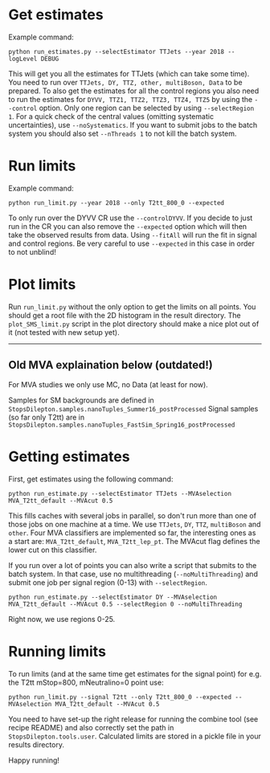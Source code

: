 # Get estimates

Example command:
```
python run_estimates.py --selectEstimator TTJets --year 2018 --logLevel DEBUG
```
This will get you all the estimates for TTJets (which can take some time).
You need to run over `TTJets, DY, TTZ, other, multiBoson, Data` to be prepared.
To also get the estimates for all the control regions you also need to run the estimates for `DYVV, TTZ1, TTZ2, TTZ3, TTZ4, TTZ5` by using the `--control` option.
Only one region can be selected by using `--selectRegion 1`.
For a quick check of the central values (omitting systematic uncertainties), use `--noSystematics`.
If you want to submit jobs to the batch system you should also set `--nThreads 1` to not kill the batch system.

# Run limits
Example command:
```
python run_limit.py --year 2018 --only T2tt_800_0 --expected
```
To only run over the DYVV CR use the `--controlDYVV`.
If you decide to just run in the CR you can also remove the `--expected` option which will then take the observed results from data.
Using `--fitAll` will run the fit in signal and control regions.
Be very careful to use `--expected` in this case in order to not unblind!

# Plot limits
Run `run_limit.py` without the only option to get the limits on all points.
You should get a root file with the 2D histogram in the result directory.
The `plot_SMS_limit.py` script in the plot directory should make a nice plot out of it (not tested with new setup yet).

----------------------
Old MVA explaination below (outdated!)
----------------------

For MVA studies we only use MC, no Data (at least for now).

Samples for SM backgrounds are defined in
`StopsDilepton.samples.nanoTuples_Summer16_postProcessed`
Signal samples (so far only T2tt) are in
`StopsDilepton.samples.nanoTuples_FastSim_Spring16_postProcessed`

# Getting estimates
First, get estimates using the following command:
```
python run_estimate.py --selectEstimator TTJets --MVAselection MVA_T2tt_default --MVAcut 0.5
```
This fills caches with several jobs in parallel, so don't run more than one of those jobs on one machine at a time. We use `TTJets`, `DY`, `TTZ`, `multiBoson` and `other`. Four MVA classifiers are implemented so far, the interesting ones as a start are: `MVA_T2tt_default`, `MVA_T2tt_lep_pt`.
The MVAcut flag defines the lower cut on this classifier.

If you run over a lot of points you can also write a script that submits to the batch system.
In that case, use no multithreading (`--noMultiThreading`) and submit one job per signal region (0-13) with `--selectRegion`.
```
python run_estimate.py --selectEstimator DY --MVAselection MVA_T2tt_default --MVAcut 0.5 --selectRegion 0 --noMultiThreading
```
Right now, we use regions 0-25.

# Running limits
To run limits (and at the same time get estimates for the signal point) for e.g. the T2tt mStop=800, mNeutralino=0 point use:
```
python run_limit.py --signal T2tt --only T2tt_800_0 --expected --MVAselection MVA_T2tt_default --MVAcut 0.5
```
You need to have set-up the right release for running the combine tool (see recipe README) and also correctly set the path in
`StopsDilepton.tools.user`.
Calculated limits are stored in a pickle file in your results directory.

Happy running!
